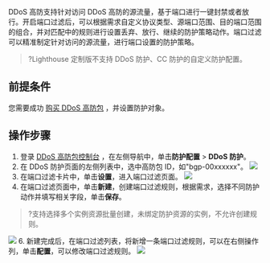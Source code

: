 DDoS 高防支持针对访问 DDoS 高防的源流量，基于端口进行一键封禁或者放行。开启端口过滤后，可以根据需求自定义协议类型、源端口范围、目的端口范围的组合，并对匹配中的规则进行设置丢弃、放行、继续的防护策略动作。端口过滤可以精准制定针对访问的源流量，进行端口设置的防护策略。
>?Lighthouse 定制版不支持 DDoS 防护、CC 防护的自定义防护配置。
>
## 前提条件
您需要成功 [购买 DDoS 高防包](https://cloud.tencent.com/document/product/1021/43894)  ，并设置防护对象。

## 操作步骤
1. 登录  [DDoS 高防包控制台](https://console.cloud.tencent.com/ddos/antiddos-native/package) ，在左侧导航中，单击**防护配置** > **DDoS 防护**。
2. 在 DDoS 防护页面的左侧列表中，选中高防包 ID，如"bgp-00xxxxxx"。
![](https://qcloudimg.tencent-cloud.cn/raw/e2c9264fae4a3243bf8d570562ced1e5.png)
3. 在端口过滤卡片中，单击**设置**，进入端口过滤页面。
![](https://qcloudimg.tencent-cloud.cn/raw/abb07efc24369c3aadb4db6acf0c59d6.png)
4. 在端口过滤页面中，单击**新建**，创建端口过滤规则，根据需求，选择不同防护动作并填写相关字段，单击**保存**。
>?支持选择多个实例资源批量创建，未绑定防护资源的实例，不允许创建规则。
>
![](https://qcloudimg.tencent-cloud.cn/raw/5d79791ceb0db75c3b18ac04ce2d38d5.png)
6. 新建完成后，在端口过滤列表，将新增一条端口过滤规则，可以在右侧操作列，单击**配置**，可以修改端口过滤规则。
![](https://qcloudimg.tencent-cloud.cn/raw/e16a30a691e0995206fdb163f3b6351d.png)
